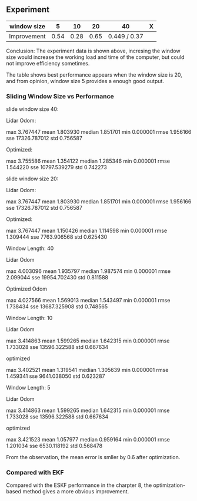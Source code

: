 ## Experiment


| window size | 5 | 10 | 20 | 40 | X |
| - | - | - | - | - | - |
| Improvement | 0.54 | 0.28 | 0.65 | 0.449 / 0.37 |   |

Conclusion: The experiment data is shown above, incresing the window size would increase the working load and time of the computer, but could not improve efficiency sometimes.

The table shows best performance appears when the window size is 20, and from opinion, window size 5 provides a enough good output.

### Sliding Window Size vs Performance

slide window size 40:

Lidar Odom:

max      3.767447
mean      1.803930
median      1.851701
min      0.000001
rmse      1.956166
sse      17326.787012
std      0.756587

Optimized:

max      3.755586
mean      1.354122
median      1.285346
min      0.000001
rmse      1.544220
sse      10797.539279
std      0.742273

slide window size 20:

Lidar Odom:

max      3.767447
mean      1.803930
median      1.851701
min      0.000001
rmse      1.956166
sse      17326.787012
std      0.756587

Optimized:

max      3.767447
mean      1.150426
median      1.114598
min      0.000001
rmse      1.309444
sse      7763.906568
std      0.625430

Window Length: 40

Lidar Odom

max      4.003096
mean      1.935797
median      1.987574
min      0.000001
rmse      2.099044
sse      19954.702430
std      0.811588

Optimized Odom

max      4.027566
mean      1.569013
median      1.543497
min      0.000001
rmse      1.738434
sse      13687.325908
std      0.748565

Window Length: 10

Lidar Odom

max      3.414863
mean      1.599265
median      1.642315
min      0.000001
rmse      1.733028
sse      13596.322588
std      0.667634

optimized

max      3.402521
mean      1.319541
median      1.305639
min      0.000001
rmse      1.459341
sse      9641.038050
std      0.623287

WIndow Length: 5

Lidar Odom

max      3.414863
mean      1.599265
median      1.642315
min      0.000001
rmse      1.733028
sse      13596.322588
std      0.667634

optimized

max      3.421523
mean      1.057977
median      0.959164
min      0.000001
rmse      1.201034
sse      6530.118192
std      0.568478

From the observation, the mean error is smller by 0.6 after optimization.

### Compared with EKF

Compared with the ESKF performance in the charpter 8, the optimization-based method gives a more obvious improvement.
